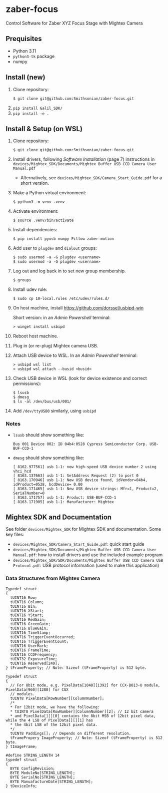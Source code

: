 # zaber-focus
Control Software for Zaber XYZ Focus Stage with Mightex Camera

## Prequisites
* Python 3.11
* `python3-tk` package
* numpy

## Install (new)
1. Clone repository:
    ```
    $ git clone git@github.com:Smithsonian/zaber-focus.git
    ```
1. `pip install Galil_SDK/`
1. `pip install -e .`

## Install & Setup (on WSL)
1. Clone repository:
    ```
    $ git clone git@github.com:Smithsonian/zaber-focus.git
    ```
1. Install drivers, following *Software Installation* (page 7) instructions in `devices/Mightex_SDK/Documents/Mightex Buffer USB CCD Camera User Manual.pdf`
    - Alternatively, see `devices/Mightex_SDK/Camera_Start_Guide.pdf` for a short version.
1. Make a Python virtual environment:
    ```
    $ python3 -m venv .venv
    ```
1. Activate environment:
    ```
    $ source .venv/bin/activate
    ```
1. Install dependencies:
    ```
    $ pip install pyusb numpy Pillow zaber-motion
    ```
1. Add user to `plugdev` and `dialout` groups:
    ```
    $ sudo usermod -a -G plugdev <username>
    $ sudo usermod -a -G plugdev <username>
    ```
1. Log out and log back in to set new group membership.
    ```
    $ groups
    ```
1. Install udev rule:
    ```
    $ sudo cp 10-local.rules /etc/udev/rules.d/
    ```
1. On host machine, install https://github.com/dorssel/usbipd-win

    Short version: in an *Admin Powershell* terminal:
    ```
    > winget install usbipd
    ```
1. Reboot host machine.
1. Plug in (or re-plug) Mightex camera USB.
1. Attach USB device to WSL. In an *Admin Powershell* terminal:
    ```
    > usbipd wsl list
    > usbipd wsl attach --busid <busid>
1. Check USB device in WSL (look for device existence and correct permissions):
    ```
    $ lsusb
    $ dmesg
    $ ls -al /dev/bus/usb/001/
    ```
1. Add `/dev/ttyUSB0` similarly, using `usbipd`

### Notes
* `lsusb` should show something like:
    ```
    Bus 001 Device 002: ID 04b4:0528 Cypress Semiconductor Corp. USB-BUF-CCD-1
    ```
* `dmesg` should show something like:
    ```
    [ 8162.977561] usb 1-1: new high-speed USB device number 2 using vhci_hcd
    [ 8163.137663] usb 1-1: SetAddress Request (2) to port 0
    [ 8163.170946] usb 1-1: New USB device found, idVendor=04b4, idProduct=0528, bcdDevice= 0.00
    [ 8163.171465] usb 1-1: New USB device strings: Mfr=1, Product=2, SerialNumber=0
    [ 8163.171757] usb 1-1: Product: USB-BUF-CCD-1
    [ 8163.171905] usb 1-1: Manufacturer: Mightex
    ```

## Mightex SDK and Documentation
See folder `devices/Mightex_SDK` for Mightex SDK and documentation. Some key files:
* `devices/Mightex_SDK/Camera_Start_Guide.pdf`: quick start guide
* `devices/Mightex_SDK/Documents/Mightex Buffer USB CCD Camera User Manual.pdf`: how to install drivers and use the included example program
* `devices/Mightex_SDK/SDK/Documents/Mightex Buffer USB CCD Camera USB Protocol.pdf`: USB protocol information (used to make this application)

### Data Structures from Mightex Camera
```
Typedef struct
{
  tUINT16 Row;
  tUINT16 Column;
  tUINT16 Bin;
  tUINT16 XStart;
  tUINT16 YStart;
  tUINT16 RedGain;
  tUINT16 GreenGain;
  tUINT16 BlueGain;
  tUINT16 TimeStamp;
  tUINT16 TriggerEventOccurred;
  tUINT16 TriggerEventCount;
  tUINT16 UserMark;
  tUINT16 FrameTime;
  tUINT16 CCDFrequency;
  tUINT32 ExposureTime;
  tUINT16 Reserved[240];
} tFrameProperty; // Note: Sizeof (tFrameProperty) is 512 byte.
```
```
Typedef struct
{
  // For 8bit mode, e.g. PixelData[1040][1392] for CCX-B013-U module, PixelData[960][1280] for CGX
  // modules.
  tUINT8 PixelData[RowNumber][ColumnNumber];
  /*
  * For 12bit mode, we have the following:
  * tUINT8 PixelData[RowNumber][ColumnNumber][2]; // 12 bit camera
  * and PixelData[][][0] contains the 8bit MSB of 12bit pixel data, while the 4 LSB of PixelData[][][1] has
  * the 4bit LSB of the 12bit pixel data.
  */
  tUINT8 Paddings[]; // Depends on different resolution.
  tFramePropery ImageProperty; // Note: Sizeof (tFrameProperty) is 512 byte.
} tImageFrame;
```
```
#define STRING_LENGTH 14
typedef struct
{
  BYTE ConfigRevision;
  BYTE ModuleNo[STRING_LENGTH];
  BYTE SerialNo[STRING_LENGTH];
  BYTE ManuafactureDate[STRING_LENGTH];
} tDeviceInfo;
```
